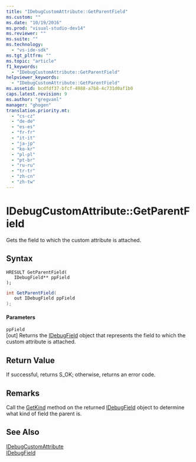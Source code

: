 ```yaml
---
title: "IDebugCustomAttribute::GetParentField"
ms.custom: ""
ms.date: "10/19/2016"
ms.prod: "visual-studio-dev14"
ms.reviewer: ""
ms.suite: ""
ms.technology: 
  - "vs-ide-sdk"
ms.tgt_pltfrm: ""
ms.topic: "article"
f1_keywords: 
  - "IDebugCustomAttribute::GetParentField"
helpviewer_keywords: 
  - "IDebugCustomAttribute::GetParentField"
ms.assetid: bcdfdf37-bfcf-4988-a7b8-4c731d0af1b0
caps.latest.revision: 9
ms.author: "gregvanl"
manager: "ghogen"
translation.priority.mt: 
  - "cs-cz"
  - "de-de"
  - "es-es"
  - "fr-fr"
  - "it-it"
  - "ja-jp"
  - "ko-kr"
  - "pl-pl"
  - "pt-br"
  - "ru-ru"
  - "tr-tr"
  - "zh-cn"
  - "zh-tw"
---
```

# IDebugCustomAttribute::GetParentField
Gets the field to which the custom attribute is attached.  
  
## Syntax  
  
```cpp#  
HRESULT GetParentField(   
   IDebugField** ppField  
);  
```  
  
```c#  
int GetParentField(  
   out IDebugField ppField  
);  
```  
  
#### Parameters  
 `ppField`  
 [out] Returns the [IDebugField](../extensibility-debugger-reference/idebugfield.md) object that represents the field to which the custom attribute is attached.  
  
## Return Value  
 If successful, returns S_OK; otherwise, returns an error code.  
  
## Remarks  
 Call the [GetKind](../extensibility-debugger-reference/idebugfield--getkind.md) method on the returned [IDebugField](../extensibility-debugger-reference/idebugfield.md) object to determine what kind of field the parent is.  
  
## See Also  
 [IDebugCustomAttribute](../extensibility-debugger-reference/idebugcustomattribute.md)   
 [IDebugField](../extensibility-debugger-reference/idebugfield.md)